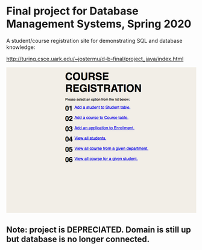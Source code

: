 # Final project for Database Management Systems, Spring 2020

A student/course registration site for demonstrating SQL and database knowledge:

http://turing.csce.uark.edu/~jostermu/d-b-final/project_java/index.html

![Homepage](home.png)

## **Note: project is DEPRECIATED. Domain is still up but database is no longer connected.**
